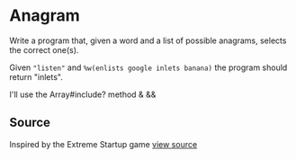 # Anagram

Write a program that, given a word and a list of possible anagrams,
selects the correct one(s).

Given `"listen"` and `%w(enlists google inlets banana)` the program should
return "inlets".


I'll use the Array#include? method & &&


## Source

Inspired by the Extreme Startup game [view source](https://github.com/rchatley/extreme_startup)
